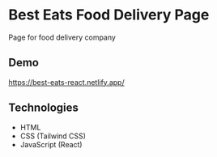 # Best Eats Food Delivery Page

Page for food delivery company

## Demo

https://best-eats-react.netlify.app/

## Technologies

- HTML
- CSS (Tailwind CSS)
- JavaScript (React)

